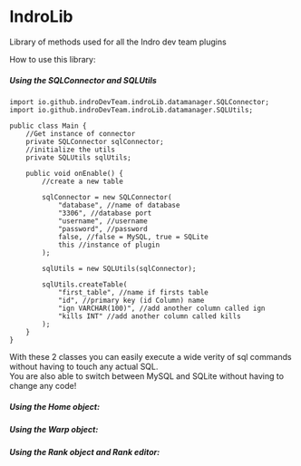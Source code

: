 # IndroLib
Library of methods used for all the Indro dev team plugins
<br>
<p>How to use this library:</p>

<h5>Using the SQLConnector and SQLUtils</h5>

```
import io.github.indroDevTeam.indroLib.datamanager.SQLConnector;
import io.github.indroDevTeam.indroLib.datamanager.SQLUtils;

public class Main {
    //Get instance of connector
    private SQLConnector sqlConnector;
    //initialize the utils 
    private SQLUtils sqlUtils;
    
    public void onEnable() {
        //create a new table
        
        sqlConnector = new SQLConnector(
            "database", //name of database
            "3306", //database port
            "username", //username
            "password", //password
            false, //false = MySQL, true = SQLite
            this //instance of plugin
        );
        
        sqlUtils = new SQLUtils(sqlConnector);
        
        sqlUtils.createTable(
            "first_table", //name if firsts table
            "id", //primary key (id Column) name
            "ign VARCHAR(100)", //add another column called ign
            "kills INT" //add another column called kills
        );
    }
}
```

<p>With these 2 classes you can easily execute a wide verity of sql commands without having to touch any actual SQL.<br/>You are also able to switch between MySQL and SQLite without having to change any code!</p>

<h5>Using the Home object:</h5>

<h5>Using the Warp object:</h5>

<h5>Using the Rank object and Rank editor:</h5>
